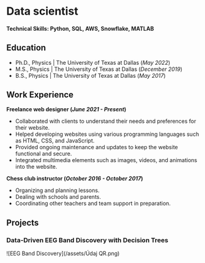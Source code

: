 # Data scientist

#### Technical Skills: Python, SQL, AWS, Snowflake, MATLAB

## Education
- Ph.D., Physics | The University of Texas at Dallas (_May 2022_)								       		
- M.S., Physics	| The University of Texas at Dallas (_December 2019_)	 			        		
- B.S., Physics | The University of Texas at Dallas (_May 2017_)

## Work Experience
**Freelance web designer (_June 2021 - Present_)**
- Collaborated with clients to understand their needs and preferences for their website.
- Helped developing websites using various programming languages such as HTML, CSS, and JavaScript.
- Provided ongoing maintenance and updates to keep the website functional and secure.
- Integrated multimedia elements such as images, videos, and animations into the website.

**Chess club instructor (_October 2016 - October 2017_)**
- Organizing and planning lessons.
- Dealing with schools and parents.
- Coordinating other teachers and team support in preparation.

## Projects
### Data-Driven EEG Band Discovery with Decision Trees
![EEG Band Discovery](/assets/Údaj QR.png)

